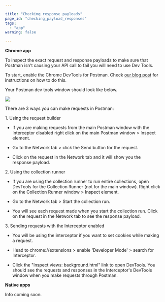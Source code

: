 ```yaml
---

title: "Checking response payloads"
page_id: "checking_payload_responses"
tags: 
  - "app"
warning: false

---
```


**Chrome app**

To inspect the exact request and response payloads to make sure that Postman isn't causing your API call to fail you will need to use Dev Tools.

To start, enable the Chrome DevTools for Postman. Check [our blog post][0] for instructions on how to do this.

Your Postman dev tools window should look like below.

[![](https://www.postman.com/img/v1/docs/checking_payload_responses_1.png)
][1]

There are 3 ways you can make requests in Postman:

1\. Using the request builder

* If you are making requests from the main Postman window with the Interceptor disabled right click on the main Postman window \> Inspect element.
  
* Go to the Network tab \> click the Send button for the request.
  
* Click on the request in the Network tab and it will show you the response payload.
  

2\. Using the collection runner

* If you are using the collection runner to run entire collections, open DevTools for the Collection Runner (not for the main window). Right click on the Collection Runner window \> Inspect element.
  
* Go to the Network tab \> Start the collection run.
  
* You will see each request made when you start the collection run. Click on the request in the Network tab to see the response payload.
  

3\. Sending requests with the Interceptor enabled

* You will be using the interceptor if you want to set cookies while making a request.
  
* Head to chrome://extensions \> enable 'Developer Mode' \> search for Interceptor.
  
* Click the "Inspect views: background.html" link to open DevTools. You should see the requests and responses in the Interceptor's DevTools window when you make requests through Postman.
  


**Native apps**

Info coming soon.


[0]: https://blog.postman.com/2014/01/27/enabling-chrome-developer-tools-inside-postman/
[1]: https://www.postman.com/img/v1/docs/checking_payload_responses_1.png
